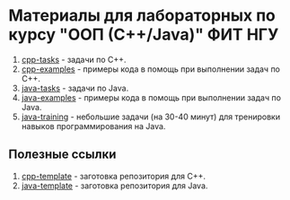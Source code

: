 # Материалы для лабораторных по курсу "ООП (С++/Java)" ФИТ НГУ

1. [cpp-tasks](cpp-tasks) - задачи по С++.
2. [cpp-examples](cpp-examples) - примеры кода в помощь при выполнении задач по С++.
3. [java-tasks](java-tasks) - задачи по Java.
4. [java-examples](java-examples) - примеры кода в помощь при выполнении задач по Java.
5. [java-training](java-training) - небольшие задачи (на 30-40 минут) для тренировки навыков программирования на Java.

## Полезные ссылки 

1. [cpp-template](https://github.com/dsavenko/nsu-oop-cpp-template) - заготовка репозитория для С++. 
2. [java-template](https://github.com/dsavenko/nsu-oop-java-template) - заготовка репозитория для Java. 

